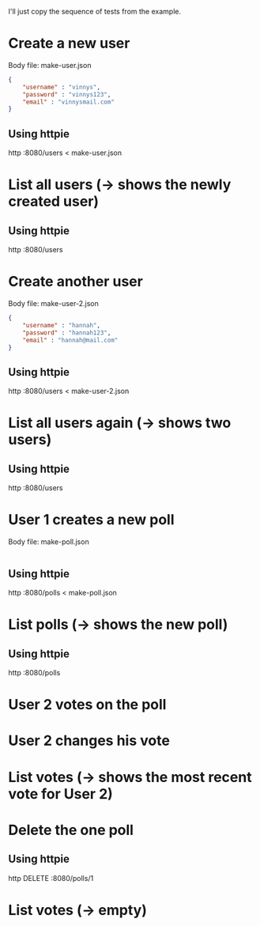 I'll just copy the sequence of tests from the example.


# Create a new user
Body file: make-user.json
```json
{
    "username" : "vinnys",
    "password" : "vinnys123",
    "email" : "vinnysmail.com"
}
```

## Using httpie
http :8080/users < make-user.json

# List all users (-> shows the newly created user)

## Using httpie
http :8080/users 

# Create another user

Body file: make-user-2.json
```json
{
    "username" : "hannah",
    "password" : "hannah123",
    "email" : "hannah@mail.com"
}
```

## Using httpie
http :8080/users < make-user-2.json

# List all users again (-> shows two users)

## Using httpie
http :8080/users 

# User 1 creates a new poll

Body file: make-poll.json
```json


```

## Using httpie
http :8080/polls < make-poll.json

# List polls (-> shows the new poll)

## Using httpie
http :8080/polls

# User 2 votes on the poll

# User 2 changes his vote

# List votes (-> shows the most recent vote for User 2)

# Delete the one poll

## Using httpie
http DELETE :8080/polls/1

# List votes (-> empty)

